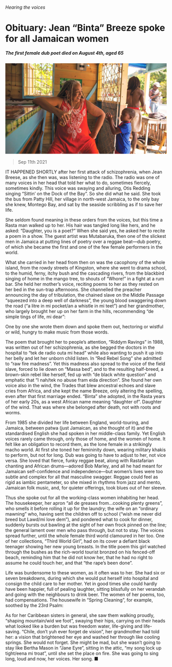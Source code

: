 ###### Hearing the voices

# Obituary: Jean “Binta” Breeze spoke for all Jamaican women 

##### The first female dub poet died on August 4th, aged 65 

![image](images/20210911_OBP001_0.jpg) 

> Sep 11th 2021 

IT HAPPENED SHORTLY after her first attack of schizophrenia, when Jean Breese, as she then was, was listening to the radio. The radio was one of many voices in her head that told her what to do, sometimes fiercely, sometimes kindly. This voice was swaying and alluring, Otis Redding singing “Sittin’ on the Dock of the Bay”. So she did what he said. She took the bus from Patty Hill, her village in north-west Jamaica, to the only bay she knew, Montego Bay, and sat by the seaside scribbling as if to save her life.

She seldom found meaning in these orders from the voices, but this time a Rasta man walked up to her. His hair was tangled long like hers, and he asked: “Daughter, you is a poet?” When she said yes, he asked her to recite a poem in a show. The guest artist was Mutabaruka, then one of the slickest men in Jamaica at putting lines of poetry over a reggae beat—dub poetry, of which she became the first and one of the few female performers in the world.


What she carried in her head from then on was the cacophony of the whole island, from the rowdy streets of Kingston, where she went to drama school, to the humid, ferny, itchy bush and the cascading rivers, from the blackbird singing of home in the mango tree, to shouts of “Whore!” in a fight at a rum bar. She held her mother’s voice, reciting poems to her as they rested on her bed in the sun-trap afternoons. She channelled the preacher announcing the day of tribulation, the chained slave on the Middle Passage “squeezed into a deep well of darkness”, the young blood swaggering down the road (“a litre in mi pocket/an a whistle in mi teet”) and her grandmother, who largely brought her up on her farm in the hills, recommending “de simple tings of life, mi dear”:


One by one she wrote them down and spoke them out, hectoring or wistful or wild, hungry to make music from those words.

The poem that brought her to people’s attention, “Riddym Ravings” in 1988, was written out of her schizophrenia, as she begged the doctors in the hospital to “tek de radio outa mi head” while also wanting to push it up into her belly and let her unborn child listen. In “Red Rebel Song” she admitted to “raw fire madness”. Yet this madness also spread to the voice of the field slave, forced to lie down on “Massa bed”, and to the resulting half-breed, a brown-skin rebel like herself, fed up with “de black white question” and emphatic that “I nah/tek no abuse fram eida direction”. She found her own voice also in the wind, the Trades that blew ancestral echoes and slave cries from Africa, and she kept the name Breeze, only altering the spelling, even after that first marriage ended. “Binta” she adopted, in the Rasta years of her early 20s, as a west African name meaning “daughter of”. Daughter of the wind. That was where she belonged after death, not with roots and worms.

From 1985 she divided her life between England, world-touring, and Jamaica, between patwa (just Jamaican, as she thought of it) and the standardised English she had spoken in her middle-class family. Yet English voices rarely came through, only those of home, and the women of home. It felt like an obligation to record them, as the lone female in a strikingly macho world. At first she toned her femininity down, wearing military khakis to perform, but not for long. Dub was going to have to adjust to her, not vice versa. She loved that fierce, funky reggae beat, along with Rastafarian chanting and African drums—adored Bob Marley, and all he had meant for Jamaican self-confidence and independence—but women’s lives were too subtle and complex for all that masculine swagger. Reggae could feel as rigid as iambic pentameter, so she mixed in rhythms from jazz and mento, Jamaican folk music, and, for quieter offerings, took blues out of her sleeve.

Thus she spoke out for all the working-class women inhabiting her head. The housekeeper, her apron “all de greases from...cooking plenty greens”, who smells it before rolling it up for the laundry; the wife on an “ordinary mawning” who, having sent the children off to school (“wish me never did breed but Lawd/mi love dem”), and pondered what to cook for dinner, suddenly bursts out bawling at the sight of her own frock pinned on the line; the general lament over men who pass through, but not to stay. The voices spread further, until the whole female third world clamoured in her too. One of her collections, “Third World Girl”, had on its cover a defiant black teenager showing her new young breasts. In the title poem this girl watched through the bushes as the rich-world tourist bronzed on his fenced-off beach, reminding him that he did not know her, that he had no right to assume he could touch her, and that “the rape’s been done”.

Life was burdensome to these women, as it often was to her. She had six or seven breakdowns, during which she would put herself into hospital and consign the child care to her mother. Yet in good times she could hardly have been happier, full of pealing laughter, sitting blissfully on her verandah and going with the neighbours to drink beer. The women of her poems, too, had compensations. The housewife in “Spring Cleaning”, for example, soothed by the 23rd Psalm:


As for her Caribbean sisters in general, she saw them walking proudly, “shaping mountain/wid we foot”, swaying their hips, carrying on their heads what looked like a burden but was freedom water, life-giving and life-saving. “Chile, don’t yuh ever forget de vision”, her grandmother had told her: a vision that brightened her eye and washed her through like cooling springs. She would not forget. She might be mad, but she wasn’t going to stay like Bertha Mason in “Jane Eyre”, sitting in the attic, “my song lock up tight/eena mi troat”, until she set the place on fire. She was going to sing long, loud and now, her voices. Her song. ■

